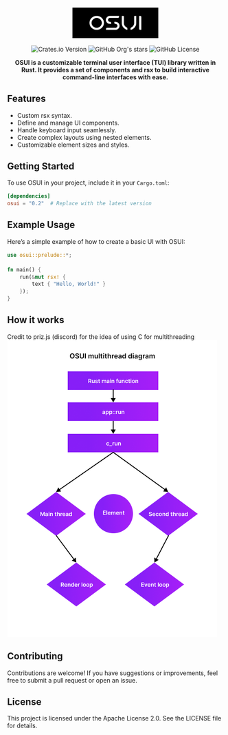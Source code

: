 <p align="center">
  <img src="github/OSUI-cropped.png" alt="OSUI" width="200px"/>
</p>

<p align="center">
  <img alt="Crates.io Version" src="https://img.shields.io/crates/v/osui?style=flat&link=https%3A%2F%2Fcrates.io%2Fcrates%2Fosui">
  <img alt="GitHub Org's stars" src="https://img.shields.io/github/stars/osui-rs?style=flat&link=https%3A%2F%2Fgithub.com%2Fosui-rs">
  <img alt="GitHub License" src="https://img.shields.io/github/license/osui-rs/osui?style=flat&link=https%3A%2F%2Fgithub.com%2Fosui-rs%2Fosui">
</p>

<p align="center">
  <b>OSUI is a customizable terminal user interface (TUI) library written in Rust. It provides a set of components and rsx to build interactive command-line interfaces with ease.</b>
</p>

## Features

- Custom rsx syntax.
- Define and manage UI components.
- Handle keyboard input seamlessly.
- Create complex layouts using nested elements.
- Customizable element sizes and styles.

## Getting Started

To use OSUI in your project, include it in your `Cargo.toml`:

```toml
[dependencies]
osui = "0.2"  # Replace with the latest version
```

## Example Usage

Here’s a simple example of how to create a basic UI with OSUI:

```rust
use osui::prelude::*;

fn main() {
    run(&mut rsx! {
        text { "Hello, World!" }
    });
}
```

## How it works
Credit to priz.js (discord) for the idea of using C for multithreading
<img src="github/multithread.png"/>

## Contributing

Contributions are welcome! If you have suggestions or improvements, feel free to submit a pull request or open an issue.

## License

This project is licensed under the Apache License 2.0. See the LICENSE file for details.
